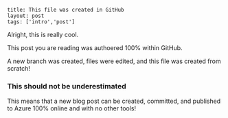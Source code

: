 ```
title: This file was created in GitHub
layout: post
tags: ['intro','post']
```

Alright, this is really cool.

This post you are reading was authoered 100% within GitHub.

A new branch was created, files were edited, and this file was created from scratch!

### This should not be underestimated

This means that a new blog post can be created, committed, and published to Azure
100% online and with no other tools!
